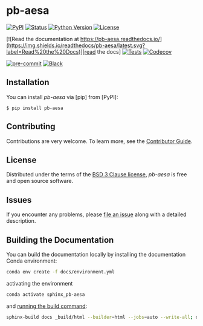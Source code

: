 # pb-aesa

[![PyPI](https://img.shields.io/pypi/v/pb-aesa.svg)][pypi status]
[![Status](https://img.shields.io/pypi/status/pb-aesa.svg)][pypi status]
[![Python Version](https://img.shields.io/pypi/pyversions/pb-aesa)][pypi status]
[![License](https://img.shields.io/pypi/l/pb-aesa)][license]

[![Read the documentation at https://pb-aesa.readthedocs.io/](https://img.shields.io/readthedocs/pb-aesa/latest.svg?label=Read%20the%20Docs)][read the docs]
[![Tests](https://github.com/RWTH-LTT/pb-aesa/actions/workflows/python-test.yml/badge.svg)][tests]
[![Codecov](https://codecov.io/gh/RWTH-LTT/pb-aesa/branch/main/graph/badge.svg)][codecov]

[![pre-commit](https://img.shields.io/badge/pre--commit-enabled-brightgreen?logo=pre-commit&logoColor=white)][pre-commit]
[![Black](https://img.shields.io/badge/code%20style-black-000000.svg)][black]

[pypi status]: https://pypi.org/project/pb-aesa/
[read the docs]: https://pb-aesa.readthedocs.io/
[tests]: https://github.com/RWTH-LTT/pb-aesa/actions?workflow=Tests
[codecov]: https://app.codecov.io/gh/RWTH-LTT/pb-aesa
[pre-commit]: https://github.com/pre-commit/pre-commit
[black]: https://github.com/psf/black

## Installation

You can install _pb-aesa_ via [pip] from [PyPI]:

```console
$ pip install pb-aesa
```

## Contributing

Contributions are very welcome.
To learn more, see the [Contributor Guide][Contributor Guide].

## License

Distributed under the terms of the [BSD 3 Clause license][License],
_pb-aesa_ is free and open source software.

## Issues

If you encounter any problems,
please [file an issue][Issue Tracker] along with a detailed description.


<!-- github-only -->

[command-line reference]: https://pb-aesa.readthedocs.io/en/latest/usage.html
[License]: https://github.com/RWTH-LTT/pb-aesa/blob/main/LICENSE
[Contributor Guide]: https://github.com/RWTH-LTT/pb-aesa/blob/main/CONTRIBUTING.md
[Issue Tracker]: https://github.com/RWTH-LTT/pb-aesa/issues


## Building the Documentation

You can build the documentation locally by installing the documentation Conda environment:

```bash
conda env create -f docs/environment.yml
```

activating the environment

```bash
conda activate sphinx_pb-aesa
```

and [running the build command](https://www.sphinx-doc.org/en/master/man/sphinx-build.html#sphinx-build):

```bash
sphinx-build docs _build/html --builder=html --jobs=auto --write-all; open _build/html/index.html
```